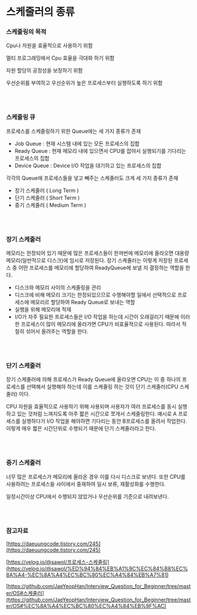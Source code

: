 # 스케줄러의 종류


### 스케줄링의 목적

Cpu나 자원을 효율적으로 사용하기 위함

멀티 프로그래밍에서 Cpu 효율을 극대화 하기 위함

자원 할당의 공정성을 보장하기 위함

우선순위를 부여하고 우선순위가 높은 프로세스부터 실행하도록 하기 위함

<br>
<br>

### 스케줄링 큐

프로세스를 스케줄링하기 위한 Queue에는 세 가지 종류가 존재

- Job Queue : 현재 시스템 내에 있는 모든 프로세스의 집합
- Ready Queue : 현재 메모리 내에 있으면서 CPU를 잡아서 실행되기를 기다리는 프로세스의 집합
- Device Queue : Device I/O 작업을 대기하고 있는 프로세스의 집합

각각의 Queue에 프로세스들을 넣고 빼주는 스케줄러도 크게 세 가지 종류가 존재

- 장기 스케줄러 ( Long Term )
- 단기 스케줄러 ( Short Term )
- 중기 스케줄러 ( Medium Term )

<br>
<br>

### 장기 스케줄러

메모리는 한정되어 있기 때문에 많은 프로세스들이 한꺼번에 메모리에 올라오면 대용량 메모리(일반적으로 디스크)에 임시로 저장된다. 장기 스케줄러는 이렇게 저장된 프로세스 중 어떤 프로세스를 메모리에 할당하여 ReadyQueue에 보낼 지 결정하는 역할을 한다.


- 디스크와 메모리 사이의 스케줄링을 관리
- 디스크에 비해 메모리 크기는 한정되있으므로 수행해야할 일에서 선택적으로 프로세스에 메모리르 할당하여 Ready Queue로 보내는 역할
- 실행을 위해 메모리에 적재
- I/O가 자주 필요한 프로세스들은 I/O 작업을 하는데 시간이 오래걸리기 때문에 이러한 프로세스이 많이 메모리에 올라가면 CPU가 비효율적으로 사용된다. 따라서 적절히 섞어서 올려주는 역할을 한다.

<br>
<br>

### 단기 스케줄러

장기 스케줄러에 의해 프로세스가 Ready Queue에 올라오면 CPU는 이 중 하나의 프로세스를 선택해서 실행해야 하는데 이를 스케줄링 하는 것이 단기 스케줄러(CPU 스케줄러) 이다.

CPU 자원을 효율적으로 사용하기 위해 사용되며 사용자가 여러 프로세스를 동시 실행하고 있는 것처럼 느껴지도록 아주 짧은 시간으로 쪼개서 스케줄링한다. 예시로 A 프로세스를 실행하다가 I/O 작업을 해야하면 기다리는 동안 B프로세스를 올려서 작업한다. 이렇게 매우 짧은 시간단위로 수행되기 때문에 단기 스케줄러라고 한다.

<br>
<br>

### 중기 스케줄러

너무 많은 프로세스가 메모리에 올라온 경우 이를 다시 디스크로 보낸다. 또한 CPU를 사용하려는 프로세스들 사이에서 중재하여 일시 보류, 재활성화를 수행한다.

일정시간이상 CPU에서 수행되지 않았거나 우선순위를 기준으로 내려보낸다.

<br>
<br>

### 참고자료

[https://daeuungcode.tistory.com/245](https://daeuungcode.tistory.com/245)

[https://velog.io/@sawol/프로세스-스케줄링](https://velog.io/@sawol/%ED%94%84%EB%A1%9C%EC%84%B8%EC%8A%A4-%EC%8A%A4%EC%BC%80%EC%A4%84%EB%A7%81)

[https://github.com/JaeYeopHan/Interview_Question_for_Beginner/tree/master/OS#스케줄러](https://github.com/JaeYeopHan/Interview_Question_for_Beginner/tree/master/OS#%EC%8A%A4%EC%BC%80%EC%A4%84%EB%9F%AC)
